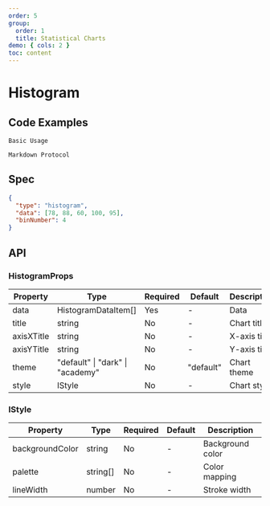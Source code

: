```yaml
---
order: 5
group:
  order: 1
  title: Statistical Charts
demo: { cols: 2 }
toc: content
---
```


# Histogram

## Code Examples

<code src="./demos/common">Basic Usage</code>

<code src="./demos/markdown">Markdown Protocol</code>

## Spec

```json
{
  "type": "histogram",
  "data": [78, 88, 60, 100, 95],
  "binNumber": 4
}
```

## API

### HistogramProps

| Property   | Type                                     | Required | Default   | Description  |
| ---------- | ---------------------------------------- | -------- | --------- | ------------ |
| data       | HistogramDataItem[]                      | Yes      | -         | Data         |
| title      | string                                   | No       | -         | Chart title  |
| axisXTitle | string                                   | No       | -         | X-axis title |
| axisYTitle | string                                   | No       | -         | Y-axis title |
| theme      | "default" &#124; "dark" &#124; "academy" | No       | "default" | Chart theme  |
| style      | IStyle                                   | No       | -         | Chart style  |

### IStyle

| Property        | Type     | Required | Default | Description      |
| --------------- | -------- | -------- | ------- | ---------------- |
| backgroundColor | string   | No       | -       | Background color |
| palette         | string[] | No       | -       | Color mapping    |
| lineWidth       | number   | No       | -       | Stroke width     |
